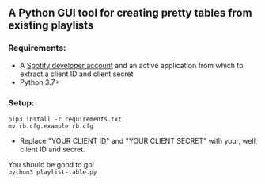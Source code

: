 ## A Python GUI tool for creating pretty tables from existing playlists

### Requirements:

- A [Spotify developer account](https://developer.spotify.com/) and an active application from which to extract a client ID and client secret
- Python 3.7+

### Setup:
`pip3 install -r requirements.txt`<br>
`mv rb.cfg.example rb.cfg`
- Replace "YOUR CLIENT ID" and "YOUR CLIENT SECRET" with your, well, client ID and secret.

You should be good to go!<br>
`python3 playlist-table.py`

